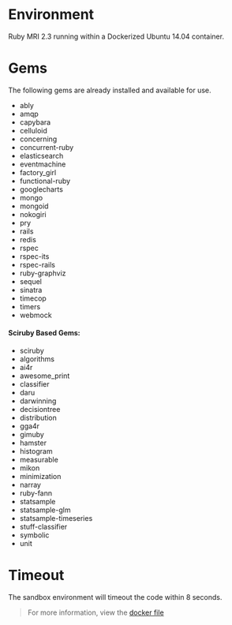 # Environment

Ruby MRI 2.3 running within a Dockerized Ubuntu 14.04 container. 

# Gems

The following gems are already installed and available for use. 

- ably
- amqp
- capybara
- celluloid
- concerning
- concurrent-ruby
- elasticsearch
- eventmachine
- factory_girl
- functional-ruby
- googlecharts
- mongo
- mongoid
- nokogiri
- pry
- rails
- redis
- rspec
- rspec-its
- rspec-rails
- ruby-graphviz
- sequel
- sinatra
- timecop
- timers
- webmock

#### Sciruby Based Gems:

- sciruby
- algorithms
- ai4r
- awesome_print
- classifier
- daru
- darwinning
- decisiontree
- distribution
- gga4r
- gimuby
- hamster
- histogram
- measurable
- mikon
- minimization
- narray
- ruby-fann
- statsample
- statsample-glm
- statsample-timeseries
- stuff-classifier
- symbolic
- unit


# Timeout

The sandbox environment will timeout the code within 8 seconds.
 
> For more information, view the [docker file](https://github.com/Codewars/codewars-runner-cli/blob/master/docker/ruby.docker)
